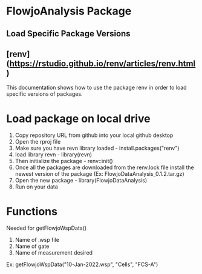 # FlowjoAnalysis Package

## Load Specific Package Versions
## [renv] (https://rstudio.github.io/renv/articles/renv.html)
This documentation shows how to use the package renv in order to load specific versions of packages.

# Load package on local drive

1. Copy repository URL from github into your local github desktop
2. Open the rproj file
3. Make sure you have revn library loaded - install.packages("renv")
4. load library revn - library(revn)
5. Then initialize the package - renv::init()
6. Once all the packages are downloaded from the renv.lock file install the newest version of the package (Ex: FlowjoDataAnalysis_0.1.2.tar.gz)
7. Open the new package - library(FlowjoDataAnalysis)
8. Run on your data

# Functions

Needed for getFlowjoWspData()
1. Name of .wsp file
2. Name of gate
3. Name of measurement desired

Ex: getFlowjoWspData("10-Jan-2022.wsp", "Cells", "FCS-A")
